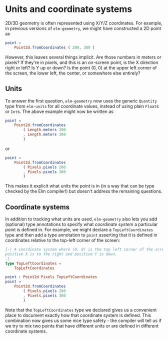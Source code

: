 # Units and coordinate systems

2D/3D geometry is often represented using X/Y/Z coordinates. For example, in
previous versions of `elm-geometry`, we might have constructed a 2D point as

```elm
point =
    Point2d.fromCoordinates ( 200, 300 )
```

However, this leaves several things implicit. Are those numbers in meters or
pixels? If they're in pixels, and this is an on-screen point, is the X direction
right or left? Is Y up or down? Is the point (0, 0) at the upper left corner of
the screen, the lower left, the center, or somewhere else entirely?

## Units

To answer the first question, `elm-geometry` now uses the generic `Quantity`
type from `elm-units` for all coordinate values, instead of using plain `Float`s
or `Int`s. The above example might now be written as

```elm
point =
    Point2d.fromCoordinates
        ( Length.meters 200
        , Length.meters 300
        )
```

or

```elm
point =
    Point2d.fromCoordinates
        ( Pixels.pixels 200
        , Pixels.pixels 300
        )
```

This makes it explicit what units the point is in (in a way that can be type
checked by the Elm compiler!) but doesn't address the remaining questions.

## Coordinate systems

In addition to tracking what units are used, `elm-geometry` also lets you add
(optional) type annotations to specify what _coordinate system_ a particular
point is defined in. For example, we might declare a `TopLeftCoordinates` type
and then add a type annotation to `point` asserting that it is defined in
coordinates relative to the top-left corner of the screen:

```elm
{-| A coordinate system where (0, 0) is the top left corner of the screen,
positive X is to the right and positive Y is down.
-}
type TopLeftCoordinates =
    TopLeftCoordinates

point : Point2d Pixels TopLeftCoordinates
point =
    Point2d.fromCoordinates
        ( Pixels.pixels 200
        , Pixels.pixels 300
        )
```

Note that the `TopLeftCoordinates` type we declared gives us a convenient place
to document exactly how that coordinate system is defined. This combination now
gives us some nice type safety - the compiler will tell us if we try to mix two
points that have different units or are defined in different coordinate systems.
